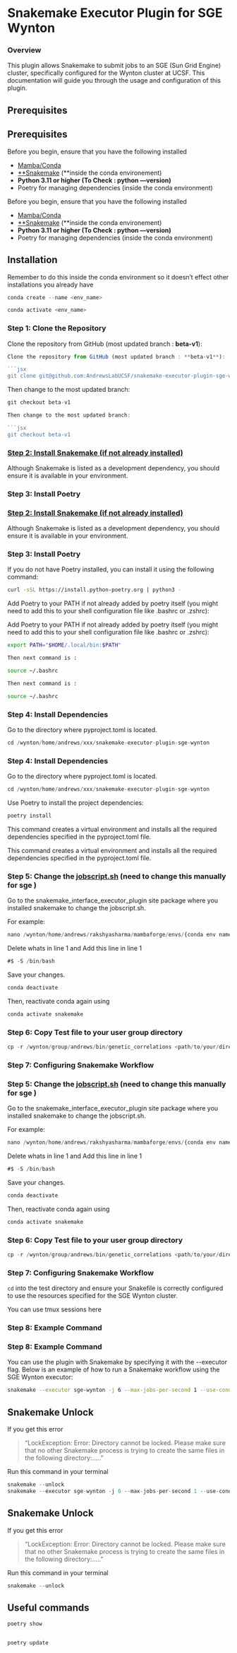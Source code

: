 # **Snakemake Executor Plugin for SGE Wynton**

### Overview

This plugin allows Snakemake to submit jobs to an SGE (Sun Grid Engine) cluster, specifically configured for the Wynton cluster at UCSF. This documentation will guide you through the usage and configuration of this plugin.

## **Prerequisites**
## **Prerequisites**

Before you begin, ensure that you have the following installed

- [Mamba/Conda](https://andrewslabucsf.github.io/Lab-Handbook/scripts/compute.html#installing-mamba-and-snakemake-detailed-instructions)
- [**Snakemake](https://andrewslabucsf.github.io/Lab-Handbook/scripts/compute.html#snakemake) (**inside the conda environement)
- **Python 3.11 or higher (**To Check : python —version**)**
- Poetry for managing dependencies (inside the conda environment)

Before you begin, ensure that you have the following installed

- [Mamba/Conda](https://andrewslabucsf.github.io/Lab-Handbook/scripts/compute.html#installing-mamba-and-snakemake-detailed-instructions)
- [**Snakemake](https://andrewslabucsf.github.io/Lab-Handbook/scripts/compute.html#snakemake) (**inside the conda environement)
- **Python 3.11 or higher (**To Check : python —version**)**
- Poetry for managing dependencies (inside the conda environment)

## Installation

<aside>

Remember to do this inside the conda environment so it doesn’t effect other installations you already have

</aside>

```jsx
conda create --name <env_name>

conda activate <env_name>
```

### **Step 1: Clone the Repository**

Clone the repository from GitHub (most updated branch : **beta-v1**):

```jsx
Clone the repository from GitHub (most updated branch : **beta-v1**):

```jsx
git clone git@github.com:AndrewsLabUCSF/snakemake-executor-plugin-sge-wynton.git
```

Then change to the most updated branch:

```jsx
git checkout beta-v1

Then change to the most updated branch:

```jsx
git checkout beta-v1
```

### [Step 2: Install Snakemake (if not already installed)](https://andrewslabucsf.github.io/Lab-Handbook/scripts/compute.html#snakemake)

Although Snakemake is listed as a development dependency, you should ensure it is available in your environment. 

### Step 3: Install Poetry
### [Step 2: Install Snakemake (if not already installed)](https://andrewslabucsf.github.io/Lab-Handbook/scripts/compute.html#snakemake)

Although Snakemake is listed as a development dependency, you should ensure it is available in your environment. 

### Step 3: Install Poetry

If you do not have Poetry installed, you can install it using the following command:


```bash
curl -sSL https://install.python-poetry.org | python3 -


```

Add Poetry to your PATH if not already added by poetry itself (you might need to add this to your shell configuration file like .bashrc or .zshrc):


Add Poetry to your PATH if not already added by poetry itself (you might need to add this to your shell configuration file like .bashrc or .zshrc):

```bash
export PATH="$HOME/.local/bin:$PATH"

Then next command is :

source ~/.bashrc

Then next command is :

source ~/.bashrc
```

### Step 4: Install Dependencies

Go to the directory where pyproject.toml is located.

```jsx
cd /wynton/home/andrews/xxx/snakemake-executor-plugin-sge-wynton
```
### Step 4: Install Dependencies

Go to the directory where pyproject.toml is located.

```jsx
cd /wynton/home/andrews/xxx/snakemake-executor-plugin-sge-wynton
```

Use Poetry to install the project dependencies:

```bash
poetry install


```

This command creates a virtual environment and installs all the required dependencies specified in the pyproject.toml file. 

This command creates a virtual environment and installs all the required dependencies specified in the pyproject.toml file. 

### Step 5: Change the [jobscript.sh](http://jobscript.sh) (need to change this manually for sge )

Go to the snakemake_interface_executor_plugin site package where you installed snakemake to change the jobscript.sh.

For example:

```jsx
nano /wynton/home/andrews/rakshyasharma/mambaforge/envs/{conda env name e.g: smk9}/lib/python3.12/site-packages/snakemake_interface_executor_plugins/executors/jobscript.sh
```

Delete whats in line 1 and Add this line in line 1

```jsx
#$ -S /bin/bash
```

Save your changes.

```jsx
conda deactivate
```

Then, reactivate conda again using 

```jsx
conda activate snakemake
```

### Step 6: Copy Test file to your user group directory

```jsx
cp -r /wynton/group/andrews/bin/genetic_correlations <path/to/your/directory>
```

### Step 7: Configuring Snakemake Workflow
### Step 5: Change the [jobscript.sh](http://jobscript.sh) (need to change this manually for sge )

Go to the snakemake_interface_executor_plugin site package where you installed snakemake to change the jobscript.sh.

For example:

```jsx
nano /wynton/home/andrews/rakshyasharma/mambaforge/envs/{conda env name e.g: smk9}/lib/python3.12/site-packages/snakemake_interface_executor_plugins/executors/jobscript.sh
```

Delete whats in line 1 and Add this line in line 1

```jsx
#$ -S /bin/bash
```

Save your changes.

```jsx
conda deactivate
```

Then, reactivate conda again using 

```jsx
conda activate snakemake
```

### Step 6: Copy Test file to your user group directory

```jsx
cp -r /wynton/group/andrews/bin/genetic_correlations <path/to/your/directory>
```

### Step 7: Configuring Snakemake Workflow

`cd` into the test directory and ensure your Snakefile is correctly configured to use the resources specified for the SGE Wynton cluster.

<aside>

You can use tmux sessions here

</aside>

### Step 8: Example Command
### Step 8: Example Command

You can use the plugin with Snakemake by specifying it with the --executor flag. Below is an example of how to run a Snakemake workflow using the SGE Wynton executor:


```bash
snakemake --executor sge-wynton -j 6 --max-jobs-per-second 1 --use-conda --use-singularity
```

## Snakemake Unlock

If you get this error

> “LockException:
Error: Directory cannot be locked. Please make sure that no other Snakemake process is trying to create the same files in the following directory:…..”
> 

Run this command in your terminal

```jsx
snakemake --unlock
snakemake --executor sge-wynton -j 6 --max-jobs-per-second 1 --use-conda --use-singularity
```

## Snakemake Unlock

If you get this error

> “LockException:
Error: Directory cannot be locked. Please make sure that no other Snakemake process is trying to create the same files in the following directory:…..”
> 

Run this command in your terminal

```jsx
snakemake --unlock
```


## Useful commands


```bash
poetry show


poetry update


```